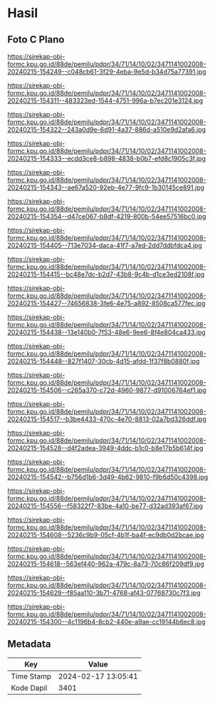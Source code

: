 # Hasil

## Foto C Plano

https://sirekap-obj-formc.kpu.go.id/88de/pemilu/pdpr/34/71/14/10/02/3471141002008-20240215-154249--c048cb61-3f29-4eba-9e5d-b34d75a77391.jpg

https://sirekap-obj-formc.kpu.go.id/88de/pemilu/pdpr/34/71/14/10/02/3471141002008-20240215-154311--483323ed-1544-4751-996a-b7ec201e3124.jpg

https://sirekap-obj-formc.kpu.go.id/88de/pemilu/pdpr/34/71/14/10/02/3471141002008-20240215-154322--243a0d9e-6d91-4a37-886d-a510e9d2afa6.jpg

https://sirekap-obj-formc.kpu.go.id/88de/pemilu/pdpr/34/71/14/10/02/3471141002008-20240215-154333--ecdd3ce8-b898-4838-b0b7-efd8c1905c3f.jpg

https://sirekap-obj-formc.kpu.go.id/88de/pemilu/pdpr/34/71/14/10/02/3471141002008-20240215-154343--ae67a520-92eb-4e77-9fc9-1b30145ce891.jpg

https://sirekap-obj-formc.kpu.go.id/88de/pemilu/pdpr/34/71/14/10/02/3471141002008-20240215-154354--d47ce067-b8df-4219-800b-54ee57516bc0.jpg

https://sirekap-obj-formc.kpu.go.id/88de/pemilu/pdpr/34/71/14/10/02/3471141002008-20240215-154405--713e7034-daca-41f7-a7ed-2dd7ddbfdca4.jpg

https://sirekap-obj-formc.kpu.go.id/88de/pemilu/pdpr/34/71/14/10/02/3471141002008-20240215-154415--bc48e7dc-b2d7-43b8-9c4b-d1ce3ed2108f.jpg

https://sirekap-obj-formc.kpu.go.id/88de/pemilu/pdpr/34/71/14/10/02/3471141002008-20240215-154427--74656838-3fe6-4e75-a892-8508ca577fec.jpg

https://sirekap-obj-formc.kpu.go.id/88de/pemilu/pdpr/34/71/14/10/02/3471141002008-20240215-154438--13e140b0-7f53-48e6-9ee6-8f4e804ca433.jpg

https://sirekap-obj-formc.kpu.go.id/88de/pemilu/pdpr/34/71/14/10/02/3471141002008-20240215-154448--827f1407-30cb-4d15-afdd-1f37f8b0880f.jpg

https://sirekap-obj-formc.kpu.go.id/88de/pemilu/pdpr/34/71/14/10/02/3471141002008-20240215-154506--c265a370-c72d-4960-9877-d91006764ef1.jpg

https://sirekap-obj-formc.kpu.go.id/88de/pemilu/pdpr/34/71/14/10/02/3471141002008-20240215-154517--b3be4433-470c-4e70-8813-02a7bd326ddf.jpg

https://sirekap-obj-formc.kpu.go.id/88de/pemilu/pdpr/34/71/14/10/02/3471141002008-20240215-154528--d4f2adea-3949-4ddc-b1c0-b8e17b5b614f.jpg

https://sirekap-obj-formc.kpu.go.id/88de/pemilu/pdpr/34/71/14/10/02/3471141002008-20240215-154542--b756d1b6-3d49-4b62-9810-f9b6d50c4398.jpg

https://sirekap-obj-formc.kpu.go.id/88de/pemilu/pdpr/34/71/14/10/02/3471141002008-20240215-154556--f58322f7-83be-4a10-be77-d32ad393af67.jpg

https://sirekap-obj-formc.kpu.go.id/88de/pemilu/pdpr/34/71/14/10/02/3471141002008-20240215-154608--5236c9b9-05cf-4b1f-ba4f-ec9db0d2bcae.jpg

https://sirekap-obj-formc.kpu.go.id/88de/pemilu/pdpr/34/71/14/10/02/3471141002008-20240215-154618--563ef440-962a-479c-8a73-70c86f209df9.jpg

https://sirekap-obj-formc.kpu.go.id/88de/pemilu/pdpr/34/71/14/10/02/3471141002008-20240215-154629--f85aa110-3b71-4768-af43-07768730c7f3.jpg

https://sirekap-obj-formc.kpu.go.id/88de/pemilu/pdpr/34/71/14/10/02/3471141002008-20240215-154300--4c1196b4-8cb2-440e-a9ae-cc19144b6ec8.jpg


## Metadata

| Key        | Value               |
| ---------- | ------------------- |
| Time Stamp | 2024-02-17 13:05:41 |
| Kode Dapil | 3401                |



